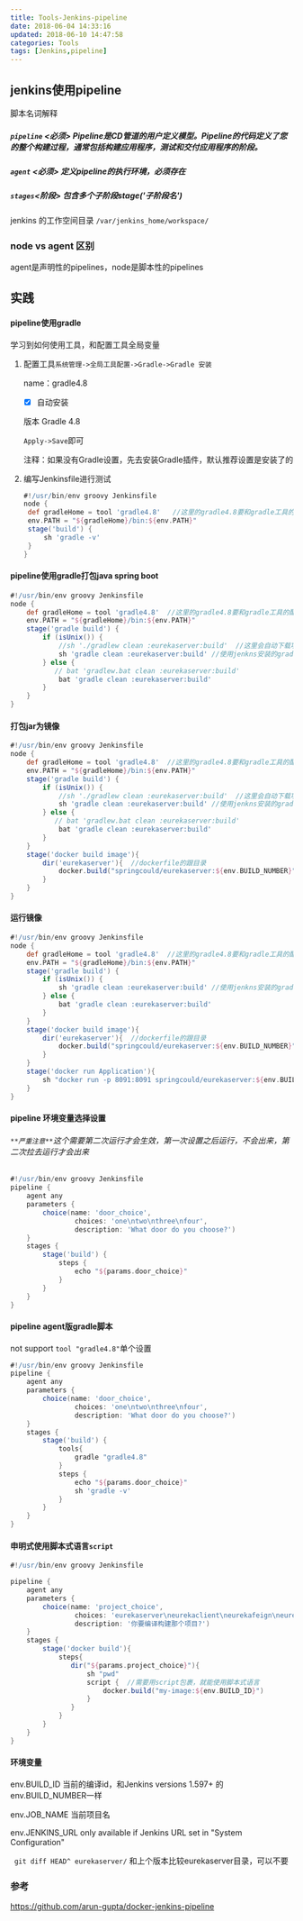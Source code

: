 ```yaml
---
title: Tools-Jenkins-pipeline
date: 2018-06-04 14:33:16
updated: 2018-06-10 14:47:58
categories: Tools
tags: [Jenkins,pipeline]
---
```


## jenkins使用pipeline

脚本名词解释

##### `pipeline` **<必须>** Pipeline是CD管道的用户定义模型。Pipeline的代码定义了您的整个构建过程，通常包括构建应用程序，测试和交付应用程序的阶段。 

##### `agent` **<必须>** 定义pipeline的执行环境，必须存在

##### `stages`<阶段> 包含多个子阶段stage('子阶段名')

 jenkins 的工作空间目录 `/var/jenkins_home/workspace/`

### node vs agent 区别

agent是声明性的pipelines，node是脚本性的pipelines

## 实践

#### pipeline使用gradle

学习到如何使用工具，和配置工具全局变量

1. 配置工具`系统管理->全局工具配置->Gradle->Gradle 安装`

   name：gradle4.8

   - [x] 自动安装

   版本 Gradle 4.8

   `Apply->Save`即可

   注释：如果没有Gradle设置，先去安装Gradle插件，默认推荐设置是安装了的

2. 编写Jenkinsfile进行测试

   ````groovy
   #!/usr/bin/env groovy Jenkinsfile
   node {
   	def gradleHome = tool 'gradle4.8'   //这里的gradle4.8要和gradle工具的配置里的name要一致
   	env.PATH = "${gradleHome}/bin:${env.PATH}"
   	stage('build') {
   		sh 'gradle -v'
   	}
   }
   ````

#### pipeline使用gradle打包java spring boot

```groovy
#!/usr/bin/env groovy Jenkinsfile
node {
    def gradleHome = tool 'gradle4.8'  //这里的gradle4.8要和gradle工具的配置里的name要一致
    env.PATH = "${gradleHome}/bin:${env.PATH}"
    stage('gradle build') {
        if (isUnix()) {
            //sh './gradlew clean :eurekaserver:build'  //这里会自动下载项目里的gradle版本(4.7)
            sh 'gradle clean :eurekaserver:build' //使用jenkns安装的gradle工具(4.8)
        } else {
           // bat 'gradlew.bat clean :eurekaserver:build'
            bat 'gradle clean :eurekaserver:build'
        }
    }
}
```

#### 打包jar为镜像

```groovy
#!/usr/bin/env groovy Jenkinsfile
node {
    def gradleHome = tool 'gradle4.8'  //这里的gradle4.8要和gradle工具的配置里的name要一致
    env.PATH = "${gradleHome}/bin:${env.PATH}"
    stage('gradle build') {
        if (isUnix()) {
            //sh './gradlew clean :eurekaserver:build'  //这里会自动下载项目里的gradle版本(4.7)
            sh 'gradle clean :eurekaserver:build' //使用jenkns安装的gradle工具(4.8)
        } else {
           // bat 'gradlew.bat clean :eurekaserver:build'
            bat 'gradle clean :eurekaserver:build'
        }
    }
    stage('docker build image'){
        dir('eurekaserver'){  //dockerfile的跟目录
            docker.build("springcould/eurekaserver:${env.BUILD_NUMBER}")
        }
    }
}
```

#### 运行镜像

```groovy
#!/usr/bin/env groovy Jenkinsfile
node {
    def gradleHome = tool 'gradle4.8'  //这里的gradle4.8要和gradle工具的配置里的name要一致
    env.PATH = "${gradleHome}/bin:${env.PATH}"
    stage('gradle build') {
        if (isUnix()) {
            sh 'gradle clean :eurekaserver:build' //使用jenkns安装的gradle工具(4.8)
        } else {
            bat 'gradle clean :eurekaserver:build'
        }
    }
    stage('docker build image'){
        dir('eurekaserver'){  //dockerfile的跟目录
            docker.build("springcould/eurekaserver:${env.BUILD_NUMBER}")
        }
    }
    stage('docker run Application'){
        sh "docker run -p 8091:8091 springcould/eurekaserver:${env.BUILD_NUMBER}"
    }
}
```

#### pipeline 环境变量选择设置

###### `**严重注意**`这个需要第二次运行才会生效，第一次设置之后运行，不会出来，第二次拉去运行才会出来

```groovy
#!/usr/bin/env groovy Jenkinsfile
pipeline {
    agent any
    parameters {
        choice(name: 'door_choice',
                choices: 'one\ntwo\nthree\nfour',
                description: 'What door do you choose?')
    }
    stages {
        stage('build') {
            steps {
                echo "${params.door_choice}"
            }
        }
    }
}
```

#### pipeline agent版gradle脚本

not support `tool "gradle4.8"`单个设置

```groovy
#!/usr/bin/env groovy Jenkinsfile
pipeline {
    agent any
    parameters {
        choice(name: 'door_choice',
                choices: 'one\ntwo\nthree\nfour',
                description: 'What door do you choose?')
    }
    stages {
        stage('build') {
            tools{
                gradle "gradle4.8"
            }
            steps {
                echo "${params.door_choice}"
                sh 'gradle -v'
            }
        }
    }
}
```

#### 申明式使用脚本式语言`script`

```groovy
#!/usr/bin/env groovy Jenkinsfile

pipeline {
    agent any
    parameters {
        choice(name: 'project_choice',
                choices: 'eurekaserver\neurekaclient\neurekafeign\neurekazuul',
                description: '你要编译构建那个项目?')
    }
    stages {
        stage('docker build'){
            steps{
               dir("${params.project_choice}"){
                   sh "pwd"
                   script {  //需要用script包裹，就能使用脚本式语言
                       docker.build("my-image:${env.BUILD_ID}")
                   }
               }
            }
        }
    }
}
```

#### 环境变量

env.BUILD_ID 当前的编译id，和Jenkins versions 1.597+ 的env.BUILD_NUMBER一样

env.JOB_NAME 当前项目名

env.JENKINS_URL only available if Jenkins URL set in "System Configuration"

` git diff HEAD^ eurekaserver/` 和上个版本比较eurekaserver目录，可以不要



### 参考

https://github.com/arun-gupta/docker-jenkins-pipeline